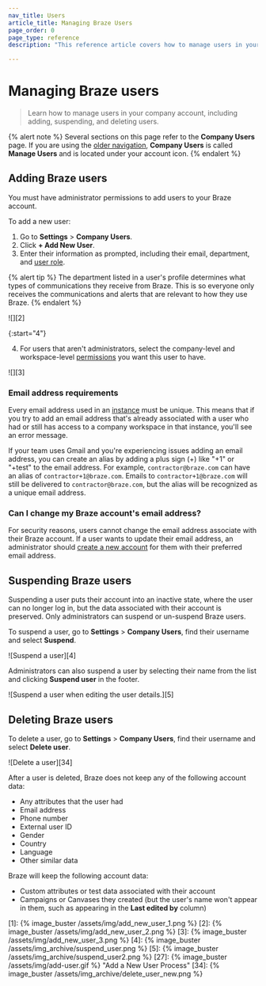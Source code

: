 ```yaml
---
nav_title: Users
article_title: Managing Braze Users
page_order: 0
page_type: reference
description: "This reference article covers how to manage users in your company account, including adding, suspending, and deleting users."

---
```


# Managing Braze users

> Learn how to manage users in your company account, including adding, suspending, and deleting users.

{% alert note %}
Several sections on this page refer to the **Company Users** page. If you are using the [older navigation]({{site.baseurl}}/navigation), **Company Users** is called **Manage Users** and is located under your account icon.
{% endalert %}

## Adding Braze users

You must have administrator permissions to add users to your Braze account. 

To add a new user:

1. Go to **Settings** > **Company Users**.
2. Click **+ Add New User**.
3. Enter their information as prompted, including their email, department, and [user role]({{site.baseurl}}/user_guide/administrative/manage_your_braze_users/user_permissions/#creating-a-role).

{% alert tip %}
The department listed in a user's profile determines what types of communications they receive from Braze. This is so everyone only receives the communications and alerts that are relevant to how they use Braze.
{% endalert %}

![][2]

{:start="4"}

4. For users that aren't administrators, select the company-level and workspace-level [permissions]({{site.baseurl}}/user_guide/administrative/app_settings/manage_your_braze_users/user_permissions/#editing-a-users-permissions) you want this user to have.

![][3]

### Email address requirements

Every email address used in an [instance]({{site.baseurl}}/user_guide/administrative/access_braze/sdk_endpoints) must be unique. This means that if you try to add an email address that's already associated with a user who had or still has access to a company workspace in that instance, you'll see an error message. 

If your team uses Gmail and you're experiencing issues adding an email address, you can create an alias by adding a plus sign (+) like "+1" or "+test" to the email address. For example, `contractor@braze.com` can have an alias of `contractor+1@braze.com`. Emails to `contractor+1@braze.com` will still be delivered to `contractor@braze.com`, but the alias will be recognized as a unique email address.

### Can I change my Braze account's email address?

For security reasons, users cannot change the email address associate with their Braze account. If a user wants to update their email address, an administrator should [create a new account](#adding-braze-users) for them with their preferred email address.

## Suspending Braze users

Suspending a user puts their account into an inactive state, where the user can no longer log in, but the data associated with their account is preserved. Only administrators can suspend or un-suspend Braze users.

To suspend a user, go to **Settings** > **Company Users**, find their username and select <i class="fa-solid fa-user-lock"></i> **Suspend**.

![Suspend a user][4]

Administrators can also suspend a user by selecting their name from the list and clicking **Suspend user** in the footer.

![Suspend a user when editing the user details.][5]

## Deleting Braze users

To delete a user, go to **Settings** > **Company Users**, find their username and select <i class="fa fa-trash-can"></i> **Delete user**.

![Delete a user][34]

After a user is deleted, Braze does not keep any of the following account data:

- Any attributes that the user had
- Email address
- Phone number
- External user ID
- Gender
- Country
- Language
- Other similar data

Braze will keep the following account data:

- Custom attributes or test data associated with their account
- Campaigns or Canvases they created (but the user's name won't appear in them, such as appearing in the **Last edited by** column)

[1]: {% image_buster /assets/img/add_new_user_1.png %}
[2]: {% image_buster /assets/img/add_new_user_2.png %}
[3]: {% image_buster /assets/img/add_new_user_3.png %}
[4]: {% image_buster /assets/img_archive/suspend_user.png %}
[5]: {% image_buster /assets/img_archive/suspend_user2.png %}
[27]: {% image_buster /assets/img/add-user.gif %} "Add a New User Process"
[34]: {% image_buster /assets/img_archive/delete_user_new.png %}